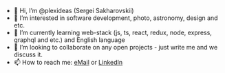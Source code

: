 - 👋 Hi, I’m @plexideas (Sergei Sakharovskii)
- 👀 I’m interested in software development, photo, astronomy, design and etc.
- 🌱 I’m currently learning web-stack (js, ts, react, redux, node, express, graphql and etc.) and English language
- 💞️ I’m looking to collaborate on any open projects - just write me and we discuss it.
- 📫 How to reach me: [eMail](mailto:8bitago@gmail.com) or [LinkedIn](https://www.linkedin.com/in/plexideas/)

<!---
plexideas/plexideas is a ✨ special ✨ repository because its `README.md` (this file) appears on your GitHub profile.
You can click the Preview link to take a look at your changes.
--->
